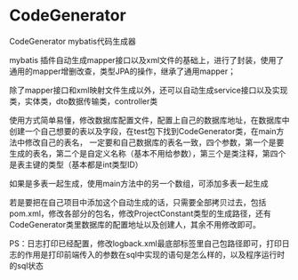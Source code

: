# CodeGenerator
CodeGenerator
mybatis代码生成器

mybatis 插件自动生成mapper接口以及xml文件的基础上，进行了封装，使用了通用的mapper增删改查，类型JPA的操作，继承了通用mapper；

除了mapper接口和xml映射文件生成以外，还可以自动生成service接口以及实现类，实体类，dto数据传输类，controller类

使用方式简单易懂，修改数据库配置文件，配置上自己的数据库地址，在数据库中创建一个自己想要的表以及字段，在test包下找到CodeGenerator类，在main方法中修改自己的表名， 一定要和自己数据库的表名一致，四个参数，第一个是要生成的表名，第二个是自定义名称（基本不用给参数），第三个是类注释，第四个是表主键的类型（基本都是int类型ID）

如果是多表一起生成，使用main方法中的另一个数组，可添加多表一起生成

若是要把在自己项目中添加这个自动生成的话，只需要全部拷贝过去，包括pom.xml，修改各部分的包名，修改ProjectConstant类型的生成路径，还有CodeGenerator类里数据库的配置地址以及创建人，其余不用修改即可。

PS：日志打印已经配置，修改logback.xml最底部标签里自己包路径即可，打印日志的作用是打印前端传入的参数在sql中实现的语句是怎么样的，以及程序运行时的sql状态
